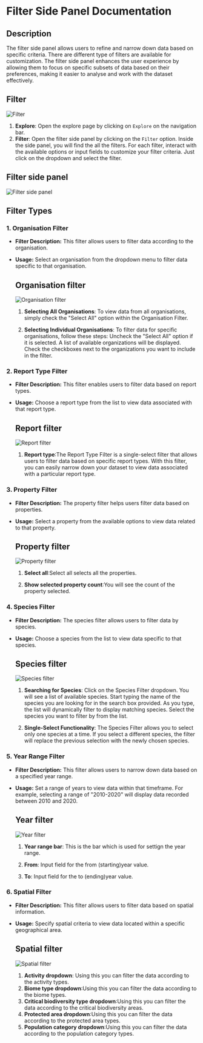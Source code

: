 # Filter Side Panel Documentation

## Description
The filter side panel allows users to refine and narrow down data based on specific criteria. There are different type of filters are available for customization.
The filter side panel enhances the user experience by allowing them to focus on specific subsets of data based on their preferences, making it easier to analyse and work with the dataset effectively.
## Filter
![Filter](./img/Explore_filter.png)

1. **Explore**: Open the explore page by clicking on `Explore` on the navigation bar.
2. **Filter**: Open the filter side panel by clicking on the `Filter` option. Inside the side panel, you will find the all the filters. For each filter, interact with the available options or input fields to customize your filter criteria. Just click on the dropdown and select the filter.


## Filter side panel
![Filter side panel](./img/filters.png)

## Filter Types

### 1. Organisation Filter
- **Filter Description:** This filter allows users to filter data according to the organisation.
- **Usage:** Select an organisation from the dropdown menu to filter data specific to that organisation.

    ## Organisation filter
    ![Organisation filter](./img/Organisation_filter.png)

    1. **Selecting All Organisations**: To view data from all organisations, simply check the "Select All" option within the Organisation Filter.

    2. **Selecting Individual Organisations**: To filter data for specific organisations, follow these steps:
    Uncheck the "Select All" option if it is selected.
    A list of available organizations will be displayed.
    Check the checkboxes next to the organizations you want to include in the filter.


### 2. Report Type Filter
- **Filter Description:** This filter enables users to filter data based on report types.
- **Usage:** Choose a report type from the list to view data associated with that report type.

    ## Report filter
    ![Report filter](./img/Report_filter.png)

    1. **Report type**:The Report Type Filter is a single-select filter that allows users to filter data based on specific report types. With this filter, you can easily narrow down your dataset to view data associated with a particular report type.


### 3. Property Filter
- **Filter Description:** The property filter helps users filter data based on properties.
- **Usage:** Select a property from the available options to view data related to that property.

    ## Property filter
    ![Property filter](./img/Property_filter.png)

    1. **Select all**:Select all selects all the properties.

    2. **Show selected property count**:You will see the count of the property selected.


### 4. Species Filter
- **Filter Description:** The species filter allows users to filter data by species.
- **Usage:** Choose a species from the list to view data specific to that species.

    ## Species filter
    ![Species filter](./img/Species_filter.png)

    1. **Searching for Species**: Click on the Species Filter dropdown. You will see a list of available species. Start typing the name of the species you are looking for in the search box provided. As you type, the list will dynamically filter to display matching species. Select the species you want to filter by from the list.

    2. **Single-Select Functionality**: The Species Filter allows you to select only one species at a time. If you select a different species, the filter will replace the previous selection with the newly chosen species.


### 5. Year Range Filter
- **Filter Description:** This filter allows users to narrow down data based on a specified year range.
- **Usage:** Set a range of years to view data within that timeframe. For example, selecting a range of "2010-2020" will display data recorded between 2010 and 2020.

    ## Year filter
    ![Year filter](./img/Year_filter.png)

    1. **Year range bar**: This is the bar which is used for settign the year range.

    2. **From**: Input field for the from (starting)year value.

    3. **To**: Input field for the to (ending)year value.

### 6. Spatial Filter
- **Filter Description:** This filter allows users to filter data based on spatial information.
- **Usage:** Specify spatial criteria to view data located within a specific geographical area.

    ## Spatial filter
    ![Spatial filter](./img/Spatial_filter.png)

    1. **Activity dropdown**: Using this you can filter the data according to the activity types.
    2. **Biome type dropdown**:Using this you can filter the data according to the biome types.
    3. **Critical biodiversity type dropdown**:Using this you can filter the data according to the critical biodiversity areas.
    4. **Protected area dropdown**:Using this you can filter the data according to the protected area types.
    5. **Population category dropdown**:Using this you can filter the data according to the population category types.
